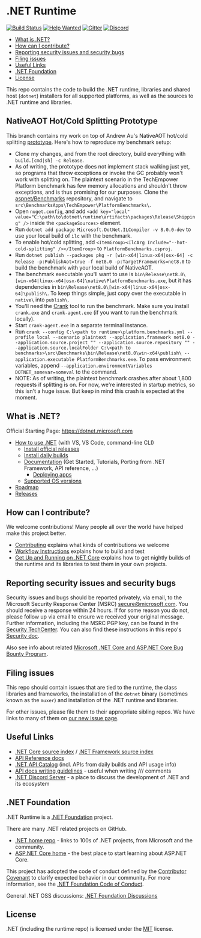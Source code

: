 # .NET Runtime

[![Build Status](https://dev.azure.com/dnceng-public/public/_apis/build/status/dotnet/runtime/runtime?branchName=main)](https://dev.azure.com/dnceng-public/public/_build/latest?definitionId=129&branchName=main)
[![Help Wanted](https://img.shields.io/github/issues/dotnet/runtime/help%20wanted?style=flat-square&color=%232EA043&label=help%20wanted)](https://github.com/dotnet/runtime/labels/help%20wanted)
[![Gitter](https://badges.gitter.im/Join%20Chat.svg)](https://gitter.im/dotnet/runtime)
[![Discord](https://img.shields.io/discord/732297728826277939?style=flat-square&label=Discord&logo=discord&logoColor=white&color=7289DA)](https://aka.ms/dotnet-discord)

* [What is .NET?](#what-is-net)
* [How can I contribute?](#how-can-i-contribute)
* [Reporting security issues and security bugs](#reporting-security-issues-and-security-bugs)
* [Filing issues](#filing-issues)
* [Useful Links](#useful-links)
* [.NET Foundation](#net-foundation)
* [License](#license)

This repo contains the code to build the .NET runtime, libraries and shared host (`dotnet`) installers for
all supported platforms, as well as the sources to .NET runtime and libraries.

## NativeAOT Hot/Cold Splitting Prototype
This branch contains my work on top of Andrew Au's NativeAOT hot/cold splitting [prototype](https://github.com/cshung/runtimelab/tree/private/bring-up-nativeaot). Here's how to reproduce my benchmark setup:
* Clone my changes, and from the root directory, build everything with `build.[cmd|sh] -c Release`.
* As of writing, the prototype does not implement stack walking just yet, so programs that throw exceptions or invoke the GC probably won't work with splitting on. The plaintext scenario in the TechEmpower Platform benchmark has few memory allocations and shouldn't throw exceptions, and is thus promising for our purposes. Clone the [aspnet/Benchmarks](https://github.com/aspnet/benchmarks) repository, and navigate to `src\BenchmarksApps\TechEmpower\PlatformBenchmarks\`.
* Open `nuget.config`, and add `<add key="local" value="C:\path\to\dotnet\runtime\artifacts\packages\Release\Shipping" />` inside the `<packageSources>` element.
* Run `dotnet add package Microsoft.DotNet.ILCompiler -v 8.0.0-dev` to use your local build of `ilc` with the benchmark.
* To enable hot/cold splitting, add `<ItemGroup><IlcArg Include="--hot-cold-splitting" /></ItemGroup>` to `PlatformBenchmarks.csproj`.
* Run `dotnet publish --packages pkg -r [win-x64|linux-x64|osx-64] -c Release -p:PublishAot=true -f net8.0 -p:TargetFrameworks=net8.0` to build the benchmark with your local build of NativeAOT.
* The benchmark executable you'll want to use is `bin\Release\net8.0\[win-x64|linux-x64|osx-64]\native\PlatformBenchmarks.exe`, but it has dependencies in `bin\Release\net8.0\[win-x64|linux-x64|osx-64]\publish\`. To keep things simple, just copy over the executable in `native\` into `publish\`.
* You'll need the [Crank](https://github.com/dotnet/crank) tool to run the benchmark. Make sure you install `crank.exe` and `crank-agent.exe` (if you want to run the benchmark locally).
* Start `crank-agent.exe` in a separate terminal instance.
* Run `crank --config C:\<path to runtime>\platform.benchmarks.yml --profile local --scenario plaintext --application.framework net8.0 --application.source.project "" --application.source.repository "" --application.source.localFolder C:\<path to benchmarks>\src\Benchmarks\bin\Release\net8.0\win-x64\publish\ --application.executable PlatformBenchmarks.exe`. To pass environment variables, append `--application.environmentVariables DOTNET_somevar=someval` to the command.
* NOTE: As of writing, the plaintext benchmark crashes after about 1,800 requests if splitting is on. For now, we're interested in startup metrics, so this isn't a huge issue. But keep in mind this crash is expected at the moment.

## What is .NET?

Official Starting Page: <https://dotnet.microsoft.com>

* [How to use .NET](https://docs.microsoft.com/dotnet/core/get-started) (with VS, VS Code, command-line CLI)
  * [Install official releases](https://dotnet.microsoft.com/download)
  * [Install daily builds](docs/project/dogfooding.md)
  * [Documentation](https://docs.microsoft.com/dotnet/core) (Get Started, Tutorials, Porting from .NET Framework, API reference, ...)
    * [Deploying apps](https://docs.microsoft.com/dotnet/core/deploying)
  * [Supported OS versions](https://github.com/dotnet/core/blob/main/os-lifecycle-policy.md)
* [Roadmap](https://github.com/dotnet/core/blob/main/roadmap.md)
* [Releases](https://github.com/dotnet/core/tree/main/release-notes)

## How can I contribute?

We welcome contributions! Many people all over the world have helped make this project better.

* [Contributing](CONTRIBUTING.md) explains what kinds of contributions we welcome
* [Workflow Instructions](docs/workflow/README.md) explains how to build and test
* [Get Up and Running on .NET Core](docs/project/dogfooding.md) explains how to get nightly builds of the runtime and its libraries to test them in your own projects.

## Reporting security issues and security bugs

Security issues and bugs should be reported privately, via email, to the Microsoft Security Response Center (MSRC) <secure@microsoft.com>. You should receive a response within 24 hours. If for some reason you do not, please follow up via email to ensure we received your original message. Further information, including the MSRC PGP key, can be found in the [Security TechCenter](https://www.microsoft.com/msrc/faqs-report-an-issue). You can also find these instructions in this repo's [Security doc](SECURITY.md).

Also see info about related [Microsoft .NET Core and ASP.NET Core Bug Bounty Program](https://www.microsoft.com/msrc/bounty-dot-net-core).

## Filing issues

This repo should contain issues that are tied to the runtime, the class libraries and frameworks, the installation of the `dotnet` binary (sometimes known as the `muxer`) and installation of the .NET runtime and libraries.

For other issues, please file them to their appropriate sibling repos. We have links to many of them on [our new issue page](https://github.com/dotnet/runtime/issues/new/choose).

## Useful Links

* [.NET Core source index](https://source.dot.net) / [.NET Framework source index](https://referencesource.microsoft.com)
* [API Reference docs](https://docs.microsoft.com/dotnet/api)
* [.NET API Catalog](https://apisof.net) (incl. APIs from daily builds and API usage info)
* [API docs writing guidelines](https://github.com/dotnet/dotnet-api-docs/wiki) - useful when writing /// comments
* [.NET Discord Server](https://aka.ms/dotnet-discord) - a place to discuss the development of .NET and its ecosystem

## .NET Foundation

.NET Runtime is a [.NET Foundation](https://www.dotnetfoundation.org/projects) project.

There are many .NET related projects on GitHub.

* [.NET home repo](https://github.com/Microsoft/dotnet) - links to 100s of .NET projects, from Microsoft and the community.
* [ASP.NET Core home](https://docs.microsoft.com/aspnet/core) - the best place to start learning about ASP.NET Core.

This project has adopted the code of conduct defined by the [Contributor Covenant](https://contributor-covenant.org) to clarify expected behavior in our community. For more information, see the [.NET Foundation Code of Conduct](https://www.dotnetfoundation.org/code-of-conduct).

General .NET OSS discussions: [.NET Foundation Discussions](https://github.com/dotnet-foundation/Home/discussions)

## License

.NET (including the runtime repo) is licensed under the [MIT](LICENSE.TXT) license.
